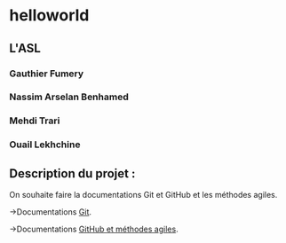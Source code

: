 # helloworld
## L'ASL
### Gauthier Fumery
### Nassim Arselan Benhamed
### Mehdi Trari
### Ouail Lekhchine
## Description du projet :
On souhaite faire la documentations Git et GitHub et les méthodes agiles.

->Documentations [Git](noticeGIT.md).

->Documentations [GitHub et méthodes agiles](noticeGitHub.md).
